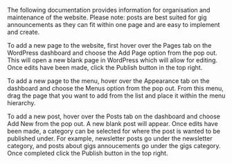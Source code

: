 The following documentation provides information for organisation and maintenance of the website. Please note: posts are best suited for gig announcements as they can fit within one page and are easy to implement and create.

To add a new page to the website, first hover over the Pages tab on the WordPress dashboard and choose the Add Page option from the pop out. This will open a new blank page in WordPress which will allow for editing. Once edits have been made, click the Publish button in the top right.

To add a new page to the menu, hover over the Appearance tab on the dashboard and choose the Menus option from the pop out. From this menu, drag the page that you want to add from the list and place it within the menu hierarchy.

To add a new post, hover over the Posts tab on the dashboard and choose Add New from the pop out. A new blank post will appear. Once edits have been made, a category can be selected for where the post is wanted to be published under. For example, newsletter posts go under the newsletter category, and posts about gigs annoucements go under the gigs category. Once completed click the Publish button in the top right.
